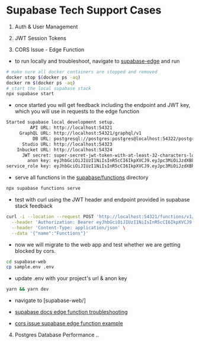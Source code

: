 # Supabase Tech Support Cases

1. Auth & User Management

2. JWT Session Tokens

3. CORS Issue - Edge Function
- to run locally and troubleshoot, navigate to [supabase-edge](./supabase-edge/) and run
```sh
# make sure all docker containers are stopped and removed
docker stop $(docker ps -aq)
docker rm $(docker ps -aq)
# start the local supabase stack
npx supabase start
```
- once started you will get feedback including the endpoint and JWT key, which you will use in requests to the edge function
```sh
Started supabase local development setup.
         API URL: http://localhost:54321
     GraphQL URL: http://localhost:54321/graphql/v1
          DB URL: postgresql://postgres:postgres@localhost:54322/postgres
      Studio URL: http://localhost:54323
    Inbucket URL: http://localhost:54324
      JWT secret: super-secret-jwt-token-with-at-least-32-characters-long
        anon key: eyJhbGciOiJIUzI1NiIsInR5cCI6IkpXVCJ9.eyJpc3MiOiJzdXBhYmFzZS1kZW1vIiwicm9sZSI6ImFub24iLCJleHAiOjE5ODM4MTI5OTZ9.CRXP1A7WOeoJeXxjNni43kdQwgnWNReilDMblYTn_I0
service_role key: eyJhbGciOiJIUzI1NiIsInR5cCI6IkpXVCJ9.eyJpc3MiOiJzdXBhYmFzZS1kZW1vIiwicm9sZSI6InNlcnZpY2Vfcm9sZSIsImV4cCI6MTk4MzgxMjk5Nn0.EGIM96RAZx35lJzdJsyH-qQwv8Hdp7fsn3W0YpN81IU
```
-  serve all functions in the [supabase/functions](./supabase-edge/supabase/functions/) directory
```sh
npx supabase functions serve
```
- test with curl using the JWT header and endpoint provided in supabase stack feedback
```sh
curl -i --location --request POST 'http://localhost:54321/functions/v1/cors2' \
  --header 'Authorization: Bearer eyJhbGciOiJIUzI1NiIsInR5cCI6IkpXVCJ9.eyJpc3MiOiJzdXBhYmFzZS1kZW1vIiwicm9sZSI6ImFub24iLCJleHAiOjE5ODM4MTI5OTZ9.CRXP1A7WOeoJeXxjNni43kdQwgnWNReilDMblYTn_I0' \
  --header 'Content-Type: application/json' \
  --data '{"name":"Functions"}'
```
- now we will migrate to the web app and test whether we are getting blocked by cors. 
```sh
cd supabase-web 
cp sample.env .env
```
- update .env with your project's url & anon key
```sh
yarn && yarn dev
```
- navigate to [supabase-web/]


- [supabase docs edge function troubleshooting](https://supabase.com/docs/guides/functions/troubleshooting)
- [cors issue supabase edge function example](https://github.com/supabase/supabase/blob/master/examples/edge-functions/supabase/functions/browser-with-cors/index.ts)

4. Postgres Database Performance
..